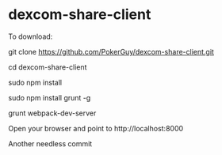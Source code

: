 # dexcom-share-client

To download:

git clone https://github.com/PokerGuy/dexcom-share-client.git

cd dexcom-share-client

sudo npm install

sudo npm install grunt -g

grunt webpack-dev-server

Open your browser and point to http://localhost:8000

Another needless commit
